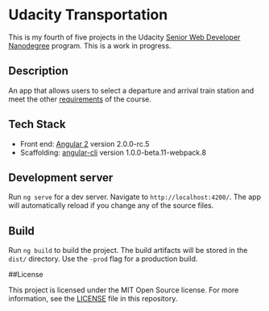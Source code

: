 # Udacity Transportation

This is my fourth of five projects in the Udacity [Senior Web Developer Nanodegree](https://www.udacity.com/course/senior-web-developer-nanodegree--nd802) program. This is a work in progress.

## Description

An app that allows users to select a departure and arrival train station and meet the other [requirements](REQUIREMENTS.md) of the course.

## Tech Stack

* Front end: [Angular 2](https://github.com/angular/angular) version 2.0.0-rc.5
* Scaffolding: [angular-cli](https://github.com/angular/angular-cli) version 1.0.0-beta.11-webpack.8

## Development server

Run `ng serve` for a dev server. Navigate to `http://localhost:4200/`. The app will automatically reload if you change any of the source files.

## Build

Run `ng build` to build the project. The build artifacts will be stored in the `dist/` directory. Use the `-prod` flag for a production build.

##License

This project is licensed under the MIT Open Source license. For more information, see the [LICENSE](LICENSE) file in this repository.